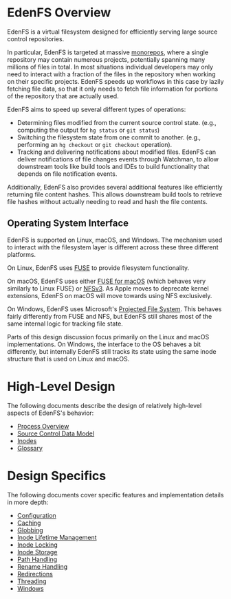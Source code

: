 # EdenFS Overview

EdenFS is a virtual filesystem designed for efficiently serving large source
control repositories.

In particular, EdenFS is targeted at massive
[monorepos](https://en.wikipedia.org/wiki/Monorepo), where a single repository
may contain numerous projects, potentially spanning many millions of files in
total. In most situations individual developers may only need to interact with a
fraction of the files in the repository when working on their specific projects.
EdenFS speeds up workflows in this case by lazily fetching file data, so that it
only needs to fetch file information for portions of the repository that are
actually used.

EdenFS aims to speed up several different types of operations:

- Determining files modified from the current source control state. (e.g.,
  computing the output for `hg status` or `git status`)
- Switching the filesystem state from one commit to another. (e.g., performing
  an `hg checkout` or `git checkout` operation).
- Tracking and delivering notifications about modified files. EdenFS can deliver
  notifications of file changes events through Watchman, to allow downstream
  tools like build tools and IDEs to build functionality that depends on file
  notification events.

Additionally, EdenFS also provides several additional features like efficiently
returning file content hashes. This allows downstream build tools to retrieve
file hashes without actually needing to read and hash the file contents.

## Operating System Interface

EdenFS is supported on Linux, macOS, and Windows. The mechanism used to interact
with the filesystem layer is different across these three different platforms.

On Linux, EdenFS uses
[FUSE](https://en.wikipedia.org/wiki/Filesystem_in_Userspace) to provide
filesystem functionality.

On macOS, EdenFS uses either [FUSE for macOS](https://osxfuse.github.io/) (which
behaves very similarly to Linux FUSE) or
[NFSv3](https://datatracker.ietf.org/doc/html/rfc1813). As Apple moves to
deprecate kernel extensions, EdenFS on macOS will move towards using NFS
exclusively.

On Windows, EdenFS uses Microsoft's
[Projected File System](https://docs.microsoft.com/en-us/windows/win32/projfs/projected-file-system).
This behaves fairly differently from FUSE and NFS, but EdenFS still shares most
of the same internal logic for tracking file state.

Parts of this design discussion focus primarily on the Linux and macOS
implementations. On Windows, the interface to the OS behaves a bit differently,
but internally EdenFS still tracks its state using the same inode structure that
is used on Linux and macOS.

# High-Level Design

The following documents describe the design of relatively high-level aspects of
EdenFS's behavior:

- [Process Overview](./Process_State.md)
- [Source Control Data Model](./Data_Model.md)
- [Inodes](./Inodes.md)
- [Glossary](./Glossary.md)

# Design Specifics

The following documents cover specific features and implementation details in
more depth:

- [Configuration](./Config.md)
- [Caching](./Caching.md)
- [Globbing](./Globbing.md)
- [Inode Lifetime Management](./InodeLifetime.md)
- [Inode Locking](./InodeLocks.md)
- [Inode Storage](./InodeStorage.md)
- [Path Handling](./Paths.md)
- [Rename Handling](./Rename.md)
- [Redirections](./Redirections.md)
- [Threading](./Threading.md)
- [Windows](./Windows.md)
